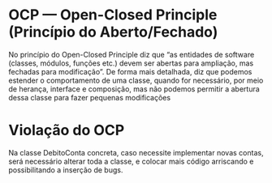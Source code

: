 # OCP — Open-Closed Principle (Princípio do Aberto/Fechado)

No princípio do Open-Closed Principle diz que “as entidades de software (classes, módulos, funções etc.) devem ser abertas para ampliação, mas fechadas para modificação”. De forma mais detalhada, diz que podemos estender o comportamento de uma classe, quando for necessário, por meio de herança, interface e composição, mas não podemos permitir a abertura dessa classe para fazer pequenas modificações


# Violação do OCP
Na classe DebitoConta concreta, caso necessite implementar novas contas, será necessário alterar toda a classe, e colocar mais código arriscando e  possibilitando a inserção de bugs.